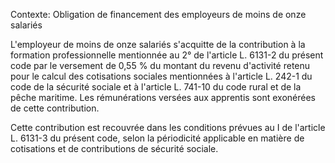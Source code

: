 Contexte: Obligation de financement des employeurs de moins de onze salariés

L'employeur de moins de onze salariés s'acquitte de la contribution à la formation professionnelle mentionnée au 2° de l'article L. 6131-2 du présent code par le versement de 0,55 % du montant du revenu d'activité retenu pour le calcul des cotisations sociales mentionnées à l'article L. 242-1 du code de la sécurité sociale et à l'article L. 741-10 du code rural et de la pêche maritime. Les rémunérations versées aux apprentis sont exonérées de cette contribution.

Cette contribution est recouvrée dans les conditions prévues au I de l'article L. 6131-3 du présent code, selon la périodicité applicable en matière de cotisations et de contributions de sécurité sociale.